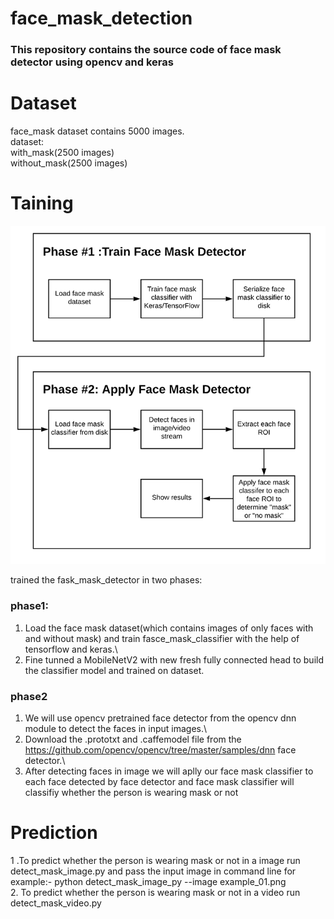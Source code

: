 # face_mask_detection
### This repository contains the source code of face mask detector using opencv and keras

# Dataset
face_mask dataset contains 5000 images.\
dataset:\
with_mask(2500 images)\
without_mask(2500 images)

# Taining
![alt tag](https://github.com/vepriya/face_mask_detection/blob/master/face_mask_detection_phases.png)

trained the fask_mask_detector in two phases:
### phase1:
1. Load the face mask dataset(which contains images of only faces with and without mask) and  train fasce_mask_classifier with the help    of tensorflow and keras.\
2. Fine tunned a MobileNetV2 with new fresh fully connected head to build the classifier model and trained on dataset.

### phase2
1. We will use opencv pretrained face detector from the opencv dnn module to detect the faces in input images.\
2. Download the .prototxt and .caffemodel file from the https://github.com/opencv/opencv/tree/master/samples/dnn face detector.\
3. After detecting faces in image we will aplly our face mask classifier to each face  detected by face detector and face mask      classifier will classifiy whether the person is wearing mask or not

# Prediction
1 .To predict whether the person is wearing mask or not in a image run detect_mask_image.py and pass the input image in command line for example:- python detect_mask_image_py --image example_01.png \
2. To predict whether the person is wearing mask or not in a video run detect_mask_video.py
